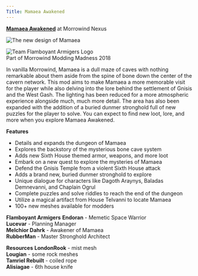 ```yaml
---
Title: Mamaea Awakened
---
```


**[Mamaea Awakened](https://www.nexusmods.com/morrowind/mods/46096)** at Morrowind Nexus  

![The new design of Mamaea](https://staticdelivery.nexusmods.com/mods/100/images/46096/46096-1539555508-598918496.png)  

![Team Flamboyant Armigers Logo](https://dl.dropboxusercontent.com/s/ppe5olzyz0behxb/Promo_Author.png)  
Part of Morrowind Modding Madness 2018  

In vanilla Morrowind, Mamaea is a dull maze of caves with nothing remarkable about them aside from the spine of bone down the center of the cavern network. This mod aims to make Mamaea a more memorable visit for the player while also delving into the lore behind the settlement of Gnisis and the West Gash. The lighting has been reduced for a more atmospheric experience alongside much, much more detail. The area has also been expanded with the addition of a buried dunmer stronghold full of new puzzles for the player to solve. You can expect to find new loot, lore, and more when you explore Mamaea Awakened.  

**Features**  
- Details and expands the dungeon of Mamaea
- Explores the backstory of the mysterious bone cave system
- Adds new Sixth House themed armor, weapons, and more loot
- Embark on a new quest to explore the mysteries of Mamaea
- Defend the Gnisis Temple from a violent Sixth House attack
- Adds a brand new, buried dunmer stronghold to explore
- Unique dialogue for characters like Dagoth Araynys, Baladas Demnevanni, and Chaplain Ogrul
- Complete puzzles and solve riddles to reach the end of the dungeon
- Utilize a magical artifact from House Telvanni to locate Mamaea
- 100+ new meshes available for modders


**Flamboyant Armigers**
**Endoran** - Memetic Space Warrior  
**Lucevar** - Planning Manager  
**Melchior Dahrk** - Awakener of Mamaea  
**RubberMan** - Master Stronghold Architect  

**Resources**
﻿**LondonRook** - mist mesh  
**Lougian** - some rock meshes  
**Tamriel Rebuilt** - coiled rope  
**Alisiagae** - 6th house knife  
